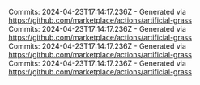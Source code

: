 Commits: 2024-04-23T17:14:17.236Z - Generated via https://github.com/marketplace/actions/artificial-grass
<br>
Commits: 2024-04-23T17:14:17.236Z - Generated via https://github.com/marketplace/actions/artificial-grass
<br>
Commits: 2024-04-23T17:14:17.236Z - Generated via https://github.com/marketplace/actions/artificial-grass
<br>
Commits: 2024-04-23T17:14:17.236Z - Generated via https://github.com/marketplace/actions/artificial-grass
<br>

